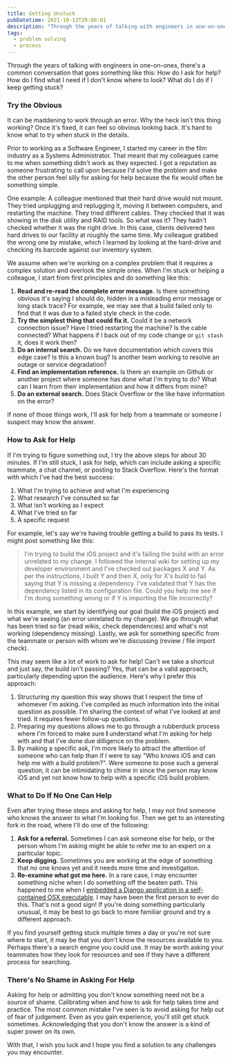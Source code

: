 ```yaml
---
title: Getting Unstuck
pubDatetime: 2021-10-13T20:00:01
description: "Through the years of talking with engineers in one-on-ones, there's a common conversation about asking for help: How do I find what I need if I don't know where to look? What do I do if I keep getting stuck?"
tags:
  - problem solving
  - process
---
```


Through the years of talking with engineers in one-on-ones, there's a common
conversation that goes something like this:
How do I ask for help? How do I find what I need
if I don't know where to look? What do I do if I keep getting stuck?

### Try the Obvious

It can be maddening to work through an error. Why the heck isn't this thing
working? Once it's fixed, it can feel so obvious looking back. It's hard
to know what to try when stuck in the details.

Prior to working as a Software Engineer, I started my career in the film
industry as a Systems Administrator. That meant that my colleagues came to me
when something didn't work as they expected. I got a reputation as
someone frustrating to call upon because I'd solve the problem
and make the other person feel silly for asking for help
because the fix would often be something simple.

One example: A colleague mentioned that their hard drive would not
mount. They tried unplugging and replugging it, moving it between
computers, and restarting the machine. They tried different cables. They
checked that it was showing in the disk utility and RAID tools. So what was
it? They hadn't checked whether it was the right drive.  In this case,
clients delivered two hard drives to our facility at roughly the same time.
My colleague grabbed the wrong one by mistake, which I learned by 
looking at the hard-drive and checking its barcode against our inventory system.

We assume when we're working on a complex problem that it 
requires a complex solution and overlook the simple ones.
When I'm stuck or helping a colleague, I start from
first principles and do something like this:

1. **Read and re-read the complete error message.** Is
there something obvious it's saying I should do, hidden in a misleading error
message or long stack trace? For example, we may see that a build failed only
to find that it was due to a failed style check in the code. 
1. **Try the simplest thing that could fix it.** Could it be a network connection
issue? Have I tried restarting the machine? Is the cable connected? What happens
if I back out of my code change or `git stash` it, does it work then?
1. **Do an internal search.** Do we have documentation which covers this
edge case? Is this a known bug? Is another team working to resolve
an outage or service degradation?
1. **Find an implementation reference.** Is there an example on Github
or another project where someone has done what I'm trying to do? What can
I learn from their implementation and how it differs from mine?
1. **Do an external search.** Does Stack Overflow or the like have
information on the error?

If none of those things work, I'll ask for help from a teammate or someone I
suspect may know the answer. 

### How to Ask for Help

If I'm trying to figure something out, I try the above steps for about 30
minutes. If I'm still stuck, I ask for help, 
which can include asking a specific teammate, a chat channel, or posting to
 Stack Overflow. Here's the format with which I've had the best success: 

1. What I'm trying to achieve and what I'm experiencing
1. What research I've consulted so far 
1. What isn't working as I expect 
1. What I've tried so far 
1. A specific request

For example, let's say we're having trouble getting a build to pass its tests. I
might post something like this:

> I'm trying to build the iOS project and it's failing the build with an error
> unrelated to my change.  I followed the internal wiki for setting up my
> developer environment and I've checked out packages X and Y.  As per the
> instructions, I built Y and then X, only for X's build to fail saying that Y
> is missing a dependency.  I've validated that Y has the dependency listed in
> its configuration file.  Could you help me see if I'm doing something wrong
> or if Y is importing the file incorrectly? 

In this example, we start by identifying our goal (build the iOS project) and
what we're seeing (an error unrelated to my change). We go through what has
been tried so far (read wikis, check dependencies) and what's not working
(dependency missing). Lastly, we ask for something specific
from the teammate or person with whom we're discussing (review / file import
check).

This may seem like a lot of work to ask for help! Can't we take a shortcut and
just say, the build isn't passing? Yes, that can be a valid approach,
particularly depending upon the audience. Here's why I prefer this
approach:

1. Structuring my question this way shows that I respect the time of
    whomever I'm asking. I've compiled as much information into the
    initial question as possible. I'm sharing the context of what I've
    looked at and tried. It requires fewer follow-up questions.
1. Preparing my questions allows me to go through a rubberduck
    process where I'm forced to make sure **I** understand
    what I'm asking for help with and that I've done due dilligence on the problem.
1. By making a specific ask, I'm more likely to attract the attention of
    someone who can help than if I were to say "Who knows iOS and can help me with
    a build problem?". Were someone to pose such a general question, it can be
    intimidating to chime in since the person may know iOS and yet not know how to help
    with a specific iOS build problem.

### What to Do If No One Can Help

Even after trying these steps and asking for help, I may not
find someone who knows the answer to what I'm looking for. Then we get to an
interesting fork in the road, where I'll do one of the following:

1. **Ask for a referral.** Sometimes I can ask someone else for help, or the
person whom I'm asking might be able to refer me to an expert on a particular
topic. 
1. **Keep digging.** Sometimes you
are working at the edge of something that no one knows yet and it needs
more time and investigation.
1. **Re-examine what got me here.** In a rare case, I may encounter something
niche when I do something off the beaten path. This happened to me
when I [embedded a Django application in a
self-contained OSX executable](https://stackoverflow.com/a/16180619). I
 may have been the first
person to ever do this. That's not a good sign! If 
you're doing something particularly unusual, it may be best to go back to more
familiar ground and try a different approach.

If you find yourself getting stuck multiple times a day or you're not sure
where to start, it may be
that you don't know the resources available to you. Perhaps there's a search
engine you could use.  It may be worth asking your teammates how they look for
resources and see if they have a different process for searching.


### There's No Shame in Asking For Help

Asking for help or admitting you don't know something need not be a source of shame. 
Calibrating when and how to ask for help takes time and practice.
The most common mistake I've seen is to avoid asking for help out of fear of
judgement. Even as you gain experience, you'll still get stuck
sometimes. Acknowledging that you don't know the answer is a kind of
super power on its own. 

With that, I wish you luck and I hope you find a solution to any challenges you
may encounter.
